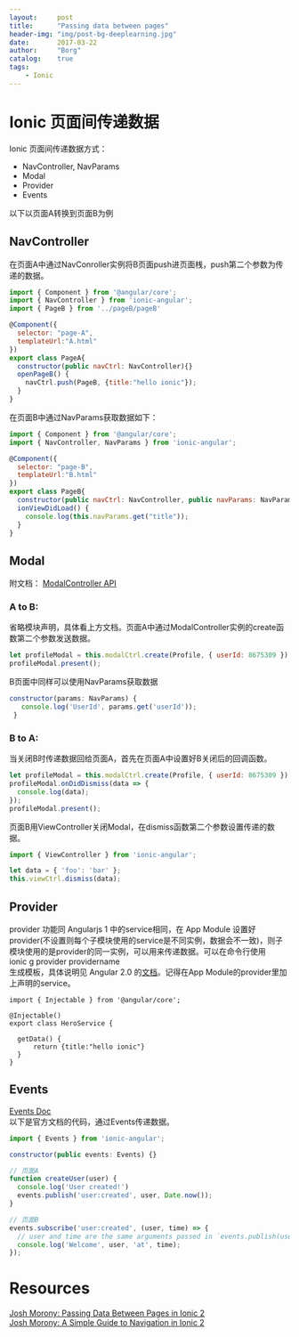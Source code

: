 ```yaml
---
layout: 	post
title:		"Passing data between pages"
header-img:	"img/post-bg-deeplearning.jpg"
date:		2017-03-22
author: 	"Borg"
catalog:	true
tags:
    - Ionic
---
```


# Ionic 页面间传递数据
Ionic 页面间传递数据方式：

- NavController, NavParams
- Modal
- Provider
- Events

以下以页面A转换到页面B为例

## NavController

在页面A中通过NavConroller实例将B页面push进页面桟，push第二个参数为传递的数据。

```javascript
import { Component } from '@angular/core';
import { NavController } from 'ionic-angular';
import { PageB } from '../pageB/pageB'

@Component({
  selector: "page-A",
  templateUrl:"A.html"
})
export class PageA{
  constructor(public navCtrl: NavController){}
  openPageB() {
    navCtrl.push(PageB, {title:"hello ionic"});
  }
}
```

在页面B中通过NavParams获取数据如下：

```javascript
import { Component } from '@angular/core';
import { NavController, NavParams } from 'ionic-angular';

@Component({
  selector: "page-B",
  templateUrl:"B.html"
})
export class PageB{
  constructor(public navCtrl: NavController, public navParams: NavParams){}
  ionViewDidLoad() {
    console.log(this.navParams.get("title"));
  }
}

```

## Modal
附文档： [ModalController API](https://ionicframework.com/docs/v2/api/components/modal/ModalController/)

### A to B:
省略模块声明，具体看上方文档。页面A中通过ModalController实例的create函数第二个参数发送数据。

```js
let profileModal = this.modalCtrl.create(Profile, { userId: 8675309 });
profileModal.present();
```

B页面中同样可以使用NavParams获取数据

```js
constructor(params: NavParams) {
   console.log('UserId', params.get('userId'));
 }
```

### B to A:
当关闭B时传递数据回给页面A，首先在页面A中设置好B关闭后的回调函数。

```js
let profileModal = this.modalCtrl.create(Profile, { userId: 8675309 });
profileModal.onDidDismiss(data => {
  console.log(data);
});
profileModal.present();
```

页面B用ViewController关闭Modal，在dismiss函数第二个参数设置传递的数据。

```js
import { ViewController } from 'ionic-angular';

let data = { 'foo': 'bar' };
this.viewCtrl.dismiss(data);
```

## Provider
provider 功能同 Angularjs 1 中的service相同，在 App Module 设置好provider(不设置则每个子模块使用的service是不同实例，数据会不一致)，则子模块使用的是provider的同一实例，可以用来传递数据。可以在命令行使用  
ionic g provider providername  
生成模板，具体说明见 Angular 2.0 的[文档](https://angular.io/docs/ts/latest/tutorial/toh-pt4.html)。记得在App Module的provider里加上声明的service。


```
import { Injectable } from '@angular/core';

@Injectable()
export class HeroService {

  getData() {
      return {title:"hello ionic"}
  }
}
```

## Events
[Events Doc](https://ionicframework.com/docs/v2/api/util/Events/)  
以下是官方文档的代码，通过Events传递数据。

```js
import { Events } from 'ionic-angular';

constructor(public events: Events) {}

// 页面A
function createUser(user) {
  console.log('User created!')
  events.publish('user:created', user, Date.now());
}

// 页面B
events.subscribe('user:created', (user, time) => {
  // user and time are the same arguments passed in `events.publish(user, time)`
  console.log('Welcome', user, 'at', time);
});
```


# Resources
[Josh Morony: Passing Data Between Pages in Ionic 2](https://www.youtube.com/watch?v=T5iGAAypGBA&list=PLvLBrJpVwC7ocO1r-xu218C15iE9gTWBA&index=11)  
[Josh Morony: A Simple Guide to Navigation in Ionic 2](https://www.joshmorony.com/a-simple-guide-to-navigation-in-ionic-2/)
